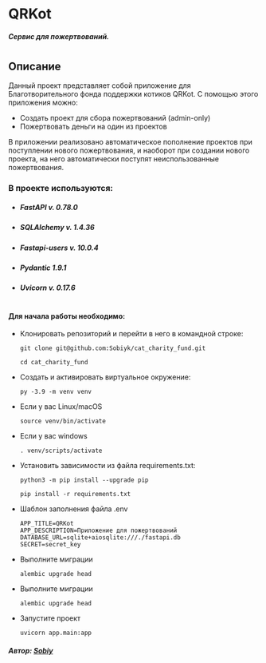 # QRKot 
##### Сервис для пожертвований.
#
## Описание
Данный проект представляет собой приложение для Благотворительного фонда поддержки котиков QRKot.
С помощью этого приложения можно:
  * Создать проект для сбора пожертвований (admin-only)
  * Пожертвовать деньги на один из проектов 

В приложении реализовано автоматическое пополнение проектов при поступлении нового пожертвования, и наоборот при создании нового проекта, на него автоматически поступят неиспользованные пожертвования.

### В проекте используются:
* ##### FastAPI v. 0.78.0
* ##### SQLAlchemy v. 1.4.36
* ##### Fastapi-users v. 10.0.4
* ##### Pydantic 1.9.1
* ##### Uvicorn v. 0.17.6

#
#### Для начала работы необходимо:
* Клонировать репозиторий и перейти в него в командной строке:
   ```
   git clone git@github.com:Sobiyk/cat_charity_fund.git
   ```

  ```
  cd cat_charity_fund
  ```

* Cоздать и активировать виртуальное окружение:

  ```
  py -3.9 -m venv venv
  ```

* Если у вас Linux/macOS

    ```
    source venv/bin/activate
    ```

* Если у вас windows

    ```
    . venv/scripts/activate
    ```

* Установить зависимости из файла requirements.txt:

  ```
  python3 -m pip install --upgrade pip
  ```

  ```
  pip install -r requirements.txt
  ```
 
* Шаблон заполнения файла .env
  ```
  APP_TITLE=QRKot
  APP_DESCRIPTION=Приложение для пожертвований
  DATABASE_URL=sqlite+aiosqlite:///./fastapi.db
  SECRET=secret_key
  ```
* Выполните миграции
  ```
  alembic upgrade head
  ```
* Выполните миграции
  ```
  alembic upgrade head
  ```
* Запустите проект
   ```
   uvicorn app.main:app
   ```

##### Автор: [Sobiy](https://github.com/Sobiyk)